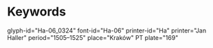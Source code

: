 # Keywords
glyph-id="Ha-06_0324"
font-id="Ha-06"
printer-id="Ha"
printer="Jan Haller"
period="1505–1525"
place="Kraków"
PT plate="169"
